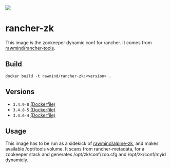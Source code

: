 [![](https://images.microbadger.com/badges/image/rawmind/rancher-zk.svg)](https://microbadger.com/images/rawmind/rancher-zk "Get your own image badge on microbadger.com")


rancher-zk
==============

This image is the zookeeper dynamic conf for rancher. It comes from [rawmind/rancher-tools][rancher-tools].

## Build

```
docker build -t rawmind/rancher-zk:<version> .
```

## Versions

- `3.4.9-0` [(Dockerfile)](https://github.com/rawmind0/rancher-zk/blob/3.4.9-0/README.md)
- `3.4.8-5` [(Dockerfile)](https://github.com/rawmind0/rancher-zk/blob/3.4.8-5/README.md)
- `3.4.6-4` [(Dockerfile)](https://github.com/rawmind0/rancher-zk/blob/3.4.6-4/README.md)


## Usage

This image has to be run as a sidekick of [rawmind/alpine-zk][alpine-zk], and makes available /opt/tools volume. It scans from rancher-metadata, for a zookeeper stack and generates /opt/zk/conf/zoo.cfg and /opt/zk/conf/myid dynamicly.


[alpine-zk]: https://github.com/rawmind0/alpine-zk
[rancher-tools]: https://github.com/rawmind0/rancher-tools
